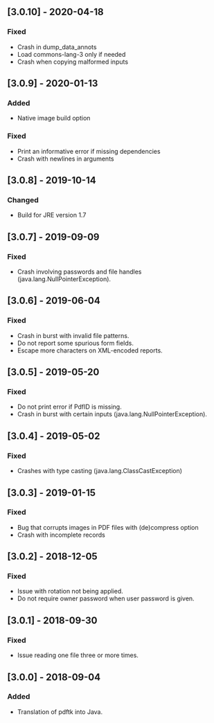 ## [3.0.10] - 2020-04-18

### Fixed
 - Crash in dump_data_annots
 - Load commons-lang-3 only if needed
 - Crash when copying malformed inputs

## [3.0.9] - 2020-01-13

### Added
 - Native image build option

### Fixed
 - Print an informative error if missing dependencies
 - Crash with newlines in arguments

## [3.0.8] - 2019-10-14

### Changed
 - Build for JRE version 1.7

## [3.0.7] - 2019-09-09

### Fixed
 - Crash involving passwords and file handles (java.lang.NullPointerException).

## [3.0.6] - 2019-06-04

### Fixed
 - Crash in burst with invalid file patterns.
 - Do not report some spurious form fields.
 - Escape more characters on XML-encoded reports.

## [3.0.5] - 2019-05-20

### Fixed
 - Do not print error if PdfID is missing.
 - Crash in burst with certain inputs (java.lang.NullPointerException).

## [3.0.4] - 2019-05-02

### Fixed
 - Crashes with type casting (java.lang.ClassCastException)

## [3.0.3] - 2019-01-15

### Fixed
 - Bug that corrupts images in PDF files with (de)compress option
 - Crash with incomplete records

## [3.0.2] - 2018-12-05

### Fixed
 - Issue with rotation not being applied.
 - Do not require owner password when user password is given.

## [3.0.1] - 2018-09-30

### Fixed
 - Issue reading one file three or more times.

## [3.0.0] - 2018-09-04

### Added
 - Translation of pdftk into Java.
